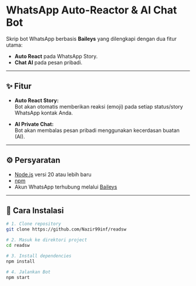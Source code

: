 # WhatsApp Auto-Reactor & AI Chat Bot

Skrip bot WhatsApp berbasis **Baileys** yang dilengkapi dengan dua fitur utama:

- **Auto React** pada WhatsApp Story.
- **Chat AI** pada pesan pribadi.

---

## ✨ Fitur

- **Auto React Story:**  
  Bot akan otomatis memberikan reaksi (emoji) pada setiap status/story WhatsApp kontak Anda.

- **AI Private Chat:**  
  Bot akan membalas pesan pribadi menggunakan kecerdasan buatan (AI).

---

## ⚙️ Persyaratan

- [Node.js](https://nodejs.org/) versi 20 atau lebih baru  
- [npm](https://www.npmjs.com/)  
- Akun WhatsApp terhubung melalui [Baileys](https://github.com/WhiskeySockets/Baileys)

---

## 🚀 Cara Instalasi

```bash
# 1. Clone repository
git clone https://github.com/Nazir99inf/readsw

# 2. Masuk ke direktori project
cd readsw

# 3. Install dependencies
npm install

# 4. Jalankan Bot
npm start
